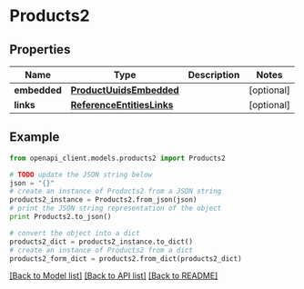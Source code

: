 # Products2


## Properties
Name | Type | Description | Notes
------------ | ------------- | ------------- | -------------
**embedded** | [**ProductUuidsEmbedded**](ProductUuidsEmbedded.md) |  | [optional] 
**links** | [**ReferenceEntitiesLinks**](ReferenceEntitiesLinks.md) |  | [optional] 

## Example

```python
from openapi_client.models.products2 import Products2

# TODO update the JSON string below
json = "{}"
# create an instance of Products2 from a JSON string
products2_instance = Products2.from_json(json)
# print the JSON string representation of the object
print Products2.to_json()

# convert the object into a dict
products2_dict = products2_instance.to_dict()
# create an instance of Products2 from a dict
products2_form_dict = products2.from_dict(products2_dict)
```
[[Back to Model list]](../README.md#documentation-for-models) [[Back to API list]](../README.md#documentation-for-api-endpoints) [[Back to README]](../README.md)


